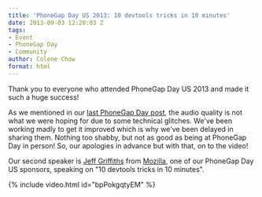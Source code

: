 ```yaml
---
title: 'PhoneGap Day US 2013: 10 devtools tricks in 10 minutes'
date: 2013-09-03 12:20:03 Z
tags:
- Event
- PhoneGap Day
- Community
author: Colene Chow
format: html
---
```


Thank you to everyone who attended PhoneGap Day US 2013 and made it such a huge success!

As we mentioned in our [last PhoneGap Day post](http://phonegap.com/blog/2013/08/29/mobile-is-not-a-thing/), the audio quality is not what we were hoping for due to some technical glitches. We've been working madly to get it improved which is why we've been delayed in sharing them. Nothing too shabby, but not as good as being at PhoneGap Day in person! So, our apologies in advance but with that, on to the video!

Our second speaker is [Jeff Griffiths](http://twitter.com/canuckistani) from [Mozilla](http://mozilla.org), one of our PhoneGap Day US sponsors, speaking on "10 devtools tricks in 10 minutes".

{% include video.html id="bpPokgqtyEM" %}
